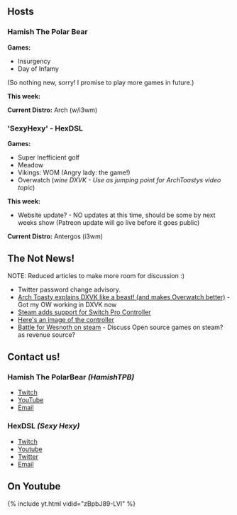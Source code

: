 ## Hosts

### Hamish The Polar Bear

**Games:**
* Insurgency
* Day of Infamy

(So nothing new, sorry! I promise to play more games in future.)

**This week:**

**Current Distro:** Arch (w/i3wm)

### 'SexyHexy' - HexDSL 

**Games:** 
* Super Inefficient golf 
* Meadow
* Vikings: WOM (Angry lady: the game!)
* Overwatch (*wine DXVK - Use as jumping point for ArchToastys video topic*) 

**This week:** 
* Website update? - NO updates at this time, should be some by next weeks show (Patreon update will go live before it goes public) 

**Current Distro:** Antergos (i3wm)

## The Not News!

NOTE: Reduced articles to make more room for discussion :) 

* Twitter password change advisory.
* [Arch Toasty explains DXVK like a beast! (and makes Overwatch better)](https://www.youtube.com/watch?v=0PmBM7Wp1zg&t=911s) - Got my OW working in DXVK now
* [Steam adds support for Switch Pro Controller](https://www.phoronix.com/scan.php?page=news_item&px=Steam-Switch-Pro-Controller)
* [Here's an image of the controller](https://images.duckduckgo.com/iu/?u=http%3A%2F%2Fcdn.wccftech.com%2Fwp-content%2Fuploads%2F2017%2F02%2FNintendo-Switch-Pro-Controller.jpg&f=1)
* [Battle for Wesnoth on steam](https://store.steampowered.com/app/599390/Battle_for_Wesnoth/) - Discuss Open source games on steam? as revenue source? 

## Contact us!

### Hamish The PolarBear *(HamishTPB)*

* [Twitch](https://twitch.tv/hamishtpb)
* [YouTube](https://www.youtube.com/channel/UCp1mWfjYbMcmNowBmvTUCag)
* [Email](mailto:hamish@thepolarbear.co.uk)

### HexDSL *(Sexy Hexy)*

* [Twitch](http://twitch.tv/hexdsl)
* [Youtube](http://youtube.com/user/hexdsl)
* [Twitter](https://twitter.com/HexDSL)
* [Email](mailto:hexdsl@protonmail.com)

## On Youtube
{% include yt.html vidid="zBpbJ89-LVI" %}
